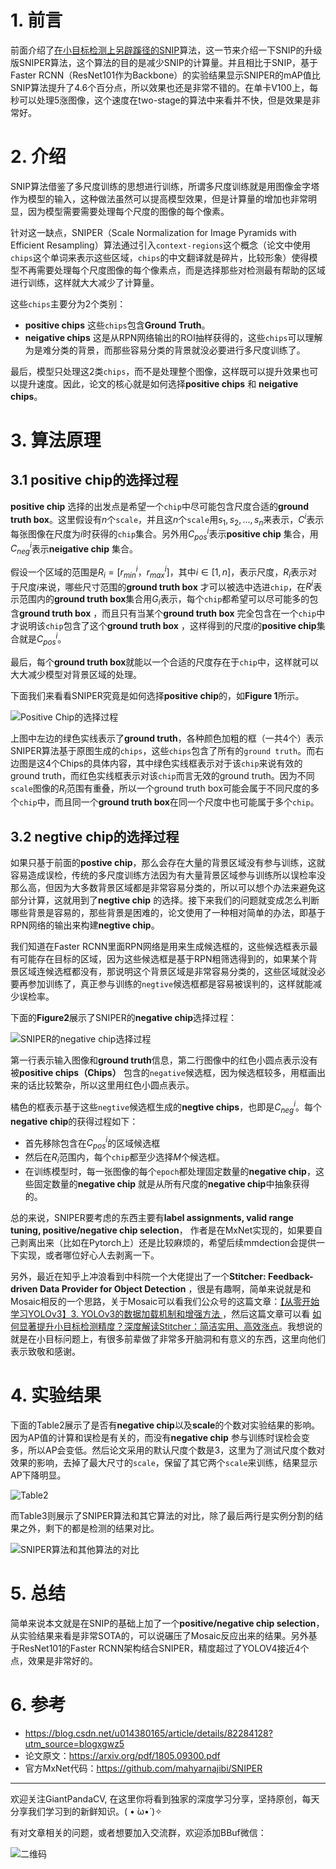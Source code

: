 # 1. 前言
前面介绍了[在小目标检测上另辟蹊径的SNIP](https://mp.weixin.qq.com/s/UQLvHDf62iV8KeZ5LoQdsA)算法，这一节来介绍一下SNIP的升级版SNIPER算法，这个算法的目的是减少SNIP的计算量。并且相比于SNIP，基于Faster RCNN（ResNet101作为Backbone）的实验结果显示SNIPER的mAP值比SNIP算法提升了$4.6$个百分点，所以效果也还是非常不错的。在单卡V100上，每秒可以处理$5$涨图像，这个速度在two-stage的算法中来看并不快，但是效果是非常好。

# 2. 介绍
SNIP算法借鉴了多尺度训练的思想进行训练，所谓多尺度训练就是用图像金字塔作为模型的输入，这种做法虽然可以提高模型效果，但是计算量的增加也非常明显，因为模型需要需要处理每个尺度的图像的每个像素。

针对这一缺点，SNIPER（Scale Normalization for Image Pyramids with Efficient Resampling）算法通过引入`context-regions`这个概念（论文中使用`chips`这个单词来表示这些区域，`chips`的中文翻译就是碎片，比较形象）使得模型不再需要处理每个尺度图像的每个像素点，而是选择那些对检测最有帮助的区域进行训练，这样就大大减少了计算量。

这些`chips`主要分为$2$个类别：

- **positive chips** 这些`chips`包含**Ground Truth**。
- **neigative chips** 这是从RPN网络输出的ROI抽样获得的，这些`chips`可以理解为是难分类的背景，而那些容易分类的背景就没必要进行多尺度训练了。

最后，模型只处理这$2$类`chips`，而不是处理整个图像，这样既可以提升效果也可以提升速度。因此，论文的核心就是如何选择**positive chips** 和 **neigative chips**。

# 3. 算法原理
## 3.1 positive chip的选择过程
**positive chip** 选择的出发点是希望一个`chip`中尽可能包含尺度合适的**ground truth box**。这里假设有$n$个`scale`，并且这$n$个`scale`用${s_1,s_2,...,s_n}$来表示，$C^i$表示每张图像在尺度为$i$时获得的`chip`集合。另外用$C_{pos}^{i}$表示**positive chip** 集合，用$C_{neg}^{i}$表示**neigative chip** 集合。

假设一个区域的范围是$R_{i}=[r_{min}^i，r_{max}^i]$，其中$i\in [1, n]$，表示尺度，$R_i$表示对于尺度$i$来说，哪些尺寸范围的**ground truth box** 才可以被选中选进`chip`，在$R^i$表示范围内的**ground truth box**集合用$G_i$表示，每个`chip`都希望可以尽可能多的包含**ground truth box** ，而且只有当某个**ground truth box** 完全包含在一个`chip`中才说明该`chip`包含了这个**ground truth box** ，这样得到的尺度$i$的**positive chip**集合就是$C_{pos}^i$。

最后，每个**ground truth box**就能以一个合适的尺度存在于`chip`中，这样就可以大大减少模型对背景区域的处理。

下面我们来看看SNIPER究竟是如何选择**positive chip**的，如**Figure 1**所示。

![Positive Chip的选择过程](https://img-blog.csdnimg.cn/20200510202226922.png?x-oss-process=image/watermark,type_ZmFuZ3poZW5naGVpdGk,shadow_10,text_aHR0cHM6Ly9ibG9nLmNzZG4ubmV0L2p1c3Rfc29ydA==,size_16,color_FFFFFF,t_70)

上图中左边的绿色实线表示了**ground truth**，各种颜色加粗的框（一共$4$个）表示SNIPER算法基于原图生成的`chips`，这些`chips`包含了所有的`ground truth`。而右边图是这$4$个Chips的具体内容，其中绿色实线框表示对于该`chip`来说有效的ground truth，而红色实线框表示对该`chip`而言无效的ground truth。因为不同`scale`图像的$R_i$范围有重叠，所以一个ground truth box可能会属于不同尺度的多个`chip`中，而且同一个**ground truth box**在同一个尺度中也可能属于多个`chip`。

## 3.2 negtive chip的选择过程

如果只基于前面的**postive chip**，那么会存在大量的背景区域没有参与训练，这就容易造成误检，传统的多尺度训练方法因为有大量背景区域参与训练所以误检率没那么高，但因为大多数背景区域都是非常容易分类的，所以可以想个办法来避免这部分计算，这就用到了**negtive chip** 的选择。接下来我们的问题就变成怎么判断哪些背景是容易的，那些背景是困难的，论文使用了一种相对简单的办法，即基于RPN网络的输出来构建**negtive chip**。

我们知道在Faster RCNN里面RPN网络是用来生成候选框的，这些候选框表示最有可能存在目标的区域，因为这些候选框是基于RPN粗筛选得到的，如果某个背景区域连候选框都没有，那说明这个背景区域是非常容易分类的，这些区域就没必要再参加训练了，真正参与训练的`negtive`候选框都是容易被误判的，这样就能减少误检率。


下面的**Figure2**展示了SNIPER的**negative chip**选择过程：

![SNIPER的negative chip选择过程](https://img-blog.csdnimg.cn/20200510203216739.png?x-oss-process=image/watermark,type_ZmFuZ3poZW5naGVpdGk,shadow_10,text_aHR0cHM6Ly9ibG9nLmNzZG4ubmV0L2p1c3Rfc29ydA==,size_16,color_FFFFFF,t_70)

第一行表示输入图像和**ground truth**信息，第二行图像中的红色小圆点表示没有被**positive chips（Chips）** 包含的`negative`候选框，因为候选框较多，用框画出来的话比较繁杂，所以这里用红色小圆点表示。

橘色的框表示基于这些`negtive`候选框生成的**negtive chips**，也即是$C_{neg}^i$。每个**negative chip**的获得过程如下：

- 首先移除包含在$C_{pos}^i$的区域候选框
- 然后在$R_i$范围内，每个`chip`都至少选择$M$个候选框。
- 在训练模型时，每一张图像的每个`epoch`都处理固定数量的**negative chip**，这些固定数量的**negative chip** 就是从所有尺度的**negative chip**中抽象获得的。


总的来说，SNIPER要考虑的东西主要有**label assignments, valid range tuning, positive/negative chip selection**， 作者是在MxNet实现的，如果要自己剥离出来（比如在Pytorch上）还是比较麻烦的，希望后续mmdection会提供一下实现，或者哪位好心人去剥离一下。

另外，最近在知乎上冲浪看到中科院一个大佬提出了一个**Stitcher: Feedback-driven Data Provider for Object Detection** ，很是有趣啊，简单来说就是和Mosaic相反的一个思路，关于Mosaic可以看我们公众号的这篇文章：[【从零开始学习YOLOv3】3. YOLOv3的数据加载机制和增强方法 ](https://mp.weixin.qq.com/s/9uEZPYtt0bJJ_GeWajFamw)，然后这篇文章可以看 [如何显著提升小目标检测精度？深度解读Stitcher：简洁实用、高效涨点](https://mp.weixin.qq.com/s/GS8GhBnFA9l_Q78NcridgQ)。我想说的就是在小目标问题上，有很多前辈做了非常多开脑洞和有意义的东西，这里向他们表示致敬和感谢。



# 4. 实验结果
下面的Table2展示了是否有**negative chip**以及**scale**的个数对实验结果的影响。因为AP值的计算和误检是有关的，而没有**negative chip** 参与训练时误检会变多，所以AP会变低。然后论文采用的默认尺度个数是$3$，这里为了测试尺度个数对效果的影响，去掉了最大尺寸的`scale`，保留了其它两个`scale`来训练，结果显示AP下降明显。

![Table2](https://img-blog.csdnimg.cn/20200510210615793.png?x-oss-process=image/watermark,type_ZmFuZ3poZW5naGVpdGk,shadow_10,text_aHR0cHM6Ly9ibG9nLmNzZG4ubmV0L2p1c3Rfc29ydA==,size_16,color_FFFFFF,t_70)

而Table3则展示了SNIPER算法和其它算法的对比，除了最后两行是实例分割的结果之外，剩下的都是检测的结果对比。

![SNIPER算法和其他算法的对比](https://img-blog.csdnimg.cn/20200510214201256.png?x-oss-process=image/watermark,type_ZmFuZ3poZW5naGVpdGk,shadow_10,text_aHR0cHM6Ly9ibG9nLmNzZG4ubmV0L2p1c3Rfc29ydA==,size_16,color_FFFFFF,t_70)

# 5. 总结
简单来说本文就是在SNIP的基础上加了一个**positive/negative chip selection**，从实验结果来看是非常SOTA的，可以说碾压了Mosaic反应出来的结果。另外基于ResNet101的Faster RCNN架构结合SNIPER，精度超过了YOLOV4接近4个点，效果是非常好的。

# 6. 参考

- https://blog.csdn.net/u014380165/article/details/82284128?utm_source=blogxgwz5
- 论文原文：https://arxiv.org/pdf/1805.09300.pdf
- 官方MxNet代码：https://github.com/mahyarnajibi/SNIPER

---------------------------------------------------------------------------

欢迎关注GiantPandaCV, 在这里你将看到独家的深度学习分享，坚持原创，每天分享我们学习到的新鲜知识。( • ̀ω•́ )✧

有对文章相关的问题，或者想要加入交流群，欢迎添加BBuf微信：

![二维码](https://img-blog.csdnimg.cn/20200110234905879.png?x-oss-process=image/watermark,type_ZmFuZ3poZW5naGVpdGk,shadow_10,text_aHR0cHM6Ly9ibG9nLmNzZG4ubmV0L2p1c3Rfc29ydA==,size_16,color_FFFFFF,t_70)